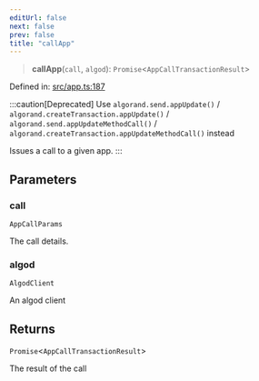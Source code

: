 ```yaml
---
editUrl: false
next: false
prev: false
title: "callApp"
---
```


> **callApp**(`call`, `algod`): `Promise`\<`AppCallTransactionResult`\>

Defined in: [src/app.ts:187](https://github.com/algorandfoundation/algokit-utils-ts/blob/e57e96ab17213653e656688e8d7251c0107554cf/src/app.ts#L187)

:::caution[Deprecated]
Use `algorand.send.appUpdate()` / `algorand.createTransaction.appUpdate()` / `algorand.send.appUpdateMethodCall()`
/ `algorand.createTransaction.appUpdateMethodCall()` instead

Issues a call to a given app.
:::

## Parameters

### call

`AppCallParams`

The call details.

### algod

`AlgodClient`

An algod client

## Returns

`Promise`\<`AppCallTransactionResult`\>

The result of the call
